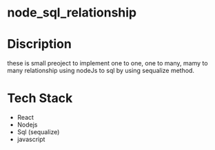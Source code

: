# node_sql_relationship

# Discription
 these is small preoject to implement one to one, one to many, mamy to many relationship using nodeJs to sql by using sequalize method.
 
 # Tech Stack
 - React
 - Nodejs
 - Sql (sequalize)
 - javascript
